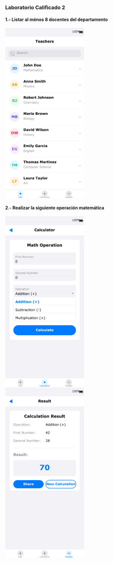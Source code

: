 ### Laboratorio Calificado 2


#### 1.- Listar al ménos 8 docentes del departamento

<img src="./images/teachers_list_screen.png" width="50%" alt="Teachers Screen">

#### 2.- Realizar la siguiente operación matemática

<img src="./images/calculator_screen.png" width="50%" alt="Calculator Screen">

<img src="./images/results_screen.png" width="50%" alt="Results Screen">
